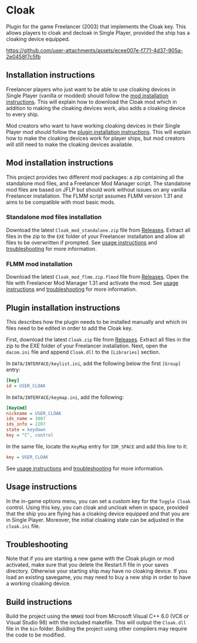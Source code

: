 # Cloak
Plugin for the game Freelancer (2003) that implements the Cloak key. This allows players to cloak and decloak in Single Player, provided the ship has a cloaking device equipped.

https://github.com/user-attachments/assets/ecee007e-f771-4d37-905a-2e0458f7c5fb

## Installation instructions
Freelancer players who just want to be able to use cloaking devices in Single Player (vanilla or modded) should follow the [mod installation instructions](#mod-installation-instructions). This will explain how to download the Cloak mod which in addition to making the cloaking devices work, also adds a cloaking device to every ship.

Mod creators who want to have working cloaking devices in their Single Player mod should follow the [plugin installation instructions](#plugin-installation-instructions). This will explain how to make the cloaking devices work for player ships, but mod creators will still need to make the cloaking devices available.

## Mod installation instructions
This project provides two different mod packages: a zip containing all the standalone mod files, and a Freelancer Mod Manager script. The standalone mod files are based on JFLP but should work without issues on any vanilla Freelancer installation. The FLMM script assumes FLMM version 1.31 and aims to be compatible with most basic mods.

### Standalone mod files installation

Download the latest `Cloak_mod_standalone.zip` file from [Releases](https://github.com/BC46/Cloak/releases). Extract all files in the zip to the `EXE` folder of your Freelancer installation and allow all files to be overwritten if prompted. See [usage instructions](#usage-instructions) and [troubleshooting](#troubleshooting) for more information.


### FLMM mod installation
Download the latest `Cloak_mod_flmm.zip.flmod` file from [Releases](https://github.com/BC46/Cloak/releases). Open the file with Freelancer Mod Manager 1.31 and activate the mod. See [usage instructions](#usage-instructions) and [troubleshooting](#troubleshooting) for more information.


## Plugin installation instructions
This describes how the plugin needs to be installed manually and which ini files need to be edited in order to add the Cloak key.

First, download the latest `Cloak.zip` file from [Releases](https://github.com/BC46/Cloak/releases). Extract all files in the zip to the EXE folder of your Freelancer installation. Next, open the `dacom.ini` file and append `Cloak.dll` to the `[Libraries]` section.

In `DATA/INTERFACE/keylist.ini`, add the following below the first `[Group]` entry:
```ini
[key]
id = USER_CLOAK
```

In `DATA/INTERFACE/keymap.ini`, add the following:
```ini
[KeyCmd]
nickname = USER_CLOAK
ids_name = 3007
ids_info = 2207
state = keydown
key = "C", control
```

In the same file, locate the `KeyMap` entry for `IDR_SPACE` and add this line to it:
```ini
key = USER_CLOAK
```

See [usage instructions](#usage-instructions) and [troubleshooting](#troubleshooting) for more information.

## Usage instructions

In the in-game options menu, you can set a custom key for the `Toggle Cloak` control. Using this key, you can cloak and uncloak when in space, provided that the ship you are flying has a cloaking device equipped and that you are in Single Player. Moreover, the initial cloaking state can be adjusted in the `cloak.ini` file.

## Troubleshooting

Note that if you are starting a new game with the Cloak plugin or mod activated, make sure that you delete the Restart.fl file in your saves directory. Otherwise your starting ship may have no cloaking device. If you load an existing savegame, you may need to buy a new ship in order to have a working cloaking device.

## Build instructions
Build the project using the `NMAKE` tool from Microsoft Visual C++ 6.0 (VC6 or Visual Studio 98) with the included makefile.
This will output the `Cloak.dll` file in the `bin` folder.
Building the project using other compilers may require the code to be modified.
